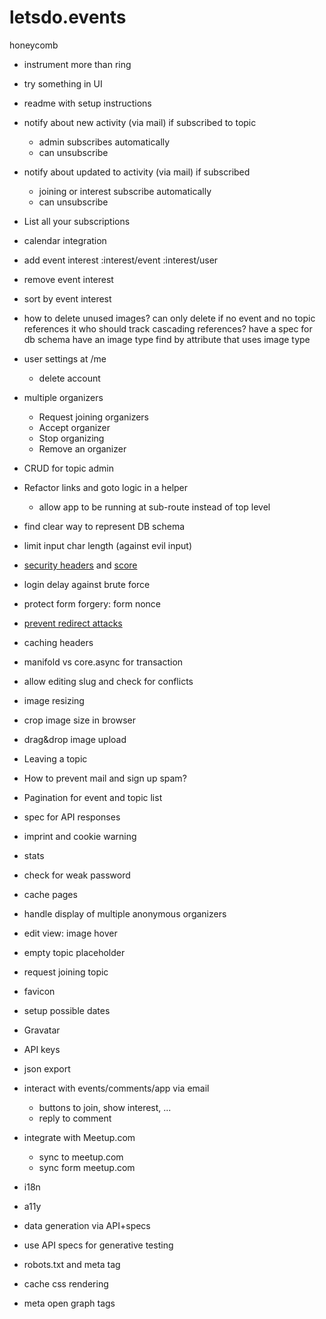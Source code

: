 # letsdo.events

honeycomb
  - instrument more than ring
  - try something in UI

- readme with setup instructions

- notify about new activity (via mail) if subscribed to topic
  - admin subscribes automatically
  - can unsubscribe
- notify about updated to activity (via mail) if subscribed
  - joining or interest subscribe automatically
  - can unsubscribe
- List all your subscriptions

- calendar integration




- add event interest
    :interest/event
    :interest/user
- remove event interest
- sort by event interest

- how to delete unused images?
  can only delete if no event and no topic references it
  who should track cascading references?
  have a spec for db schema
  have an image type
  find by attribute that uses image type

- user settings at /me
  - delete account

- multiple organizers
  - Request joining organizers
  - Accept organizer
  - Stop organizing
  - Remove an organizer

- CRUD for topic admin

- Refactor links and goto logic in a helper
  - allow app to be running at sub-route instead of top level

- find clear way to represent DB schema

- limit input char length (against evil input)
- [security headers](https://github.com/ring-clojure/ring-defaults/blob/master/src/ring/middleware/defaults.clj) and [score](https://observatory.mozilla.org/analyze/letsdo.events)
- login delay against brute force
- protect form forgery: form nonce
- [prevent redirect attacks](https://rundis.github.io/blog/2015/buddy_auth_part2.html)
- caching headers

- manifold vs core.async for transaction

- allow editing slug and check for conflicts
- image resizing
- crop image size in browser
- drag&drop image upload

- Leaving a topic

- How to prevent mail and sign up spam?
- Pagination for event and topic list
- spec for API responses

- imprint and cookie warning

- stats
- check for weak password
- cache pages
- handle display of multiple anonymous organizers
- edit view: image hover
- empty topic placeholder
- request joining topic
- favicon
- setup possible dates
- Gravatar
- API keys
- json export
- interact with events/comments/app via email
  - buttons to join, show interest, ...
  - reply to comment
- integrate with Meetup.com
  - sync to meetup.com
  - sync form meetup.com
- i18n
- a11y
- data generation via API+specs
- use API specs for generative testing

- robots.txt and meta tag
- cache css rendering
- meta open graph tags
